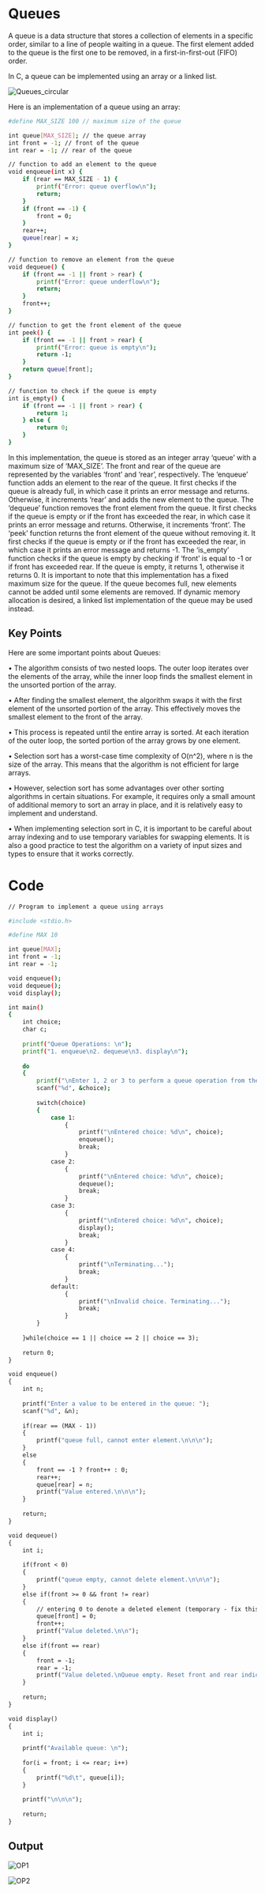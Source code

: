 
# Queues

A queue is a data structure that stores a collection of elements in a specific order, similar to a line of people waiting in a queue. The first element added to the queue is the first one to be removed, in a first-in-first-out (FIFO) order.

In C, a queue can be implemented using an array or a linked list. 

![Queues_circular](https://user-images.githubusercontent.com/88421625/234427742-4fec9bb4-2625-45e5-934c-eb1e148d4b4a.png)

Here is an implementation of a queue using an array:
```bash
#define MAX_SIZE 100 // maximum size of the queue

int queue[MAX_SIZE]; // the queue array
int front = -1; // front of the queue
int rear = -1; // rear of the queue

// function to add an element to the queue
void enqueue(int x) {
    if (rear == MAX_SIZE - 1) {
        printf("Error: queue overflow\n");
        return;
    }
    if (front == -1) {
        front = 0;
    }
    rear++;
    queue[rear] = x;
}

// function to remove an element from the queue
void dequeue() {
    if (front == -1 || front > rear) {
        printf("Error: queue underflow\n");
        return;
    }
    front++;
}

// function to get the front element of the queue
int peek() {
    if (front == -1 || front > rear) {
        printf("Error: queue is empty\n");
        return -1;
    }
    return queue[front];
}

// function to check if the queue is empty
int is_empty() {
    if (front == -1 || front > rear) {
        return 1;
    } else {
        return 0;
    }
}

```
In this implementation, the queue is stored as an integer array ‘queue’ with a maximum size of ‘MAX_SIZE’. The front and rear of the queue are represented by the variables ‘front’ and ‘rear’, respectively.
The ‘enqueue’ function adds an element to the rear of the queue. It first checks if the queue is already full, in which case it prints an error message and returns. Otherwise, it increments ‘rear’ and adds the new element to the queue.
The ‘dequeue’ function removes the front element from the queue. It first checks if the queue is empty or if the front has exceeded the rear, in which case it prints an error message and returns. Otherwise, it increments ‘front’.
The ‘peek’ function returns the front element of the queue without removing it. It first checks if the queue is empty or if the front has exceeded the rear, in which case it prints an error message and returns -1.
The ‘is_empty’ function checks if the queue is empty by checking if ‘front’ is equal to -1 or if front has exceeded rear. If the queue is empty, it returns 1, otherwise it returns 0.
It is important to note that this implementation has a fixed maximum size for the queue. If the queue becomes full, new elements cannot be added until some elements are removed. If dynamic memory allocation is desired, a linked list implementation of the queue may be used instead.
## Key Points
Here are some important points about Queues:

•	The algorithm consists of two nested loops. The outer loop iterates over the elements of the array, while the inner loop finds the smallest element in the unsorted portion of the array.

•	After finding the smallest element, the algorithm swaps it with the first element of the unsorted portion of the array. This effectively moves the smallest element to the front of the array.

•	This process is repeated until the entire array is sorted. At each iteration of the outer loop, the sorted portion of the array grows by one element.

•	Selection sort has a worst-case time complexity of O(n^2), where n is the size of the array. This means that the algorithm is not efficient for large arrays.

•	However, selection sort has some advantages over other sorting algorithms in certain situations. For example, it requires only a small amount of additional memory to sort an array in place, and it is relatively easy to implement and understand.

•	When implementing selection sort in C, it is important to be careful about array indexing and to use temporary variables for swapping elements. It is also a good practice to test the algorithm on a variety of input sizes and types to ensure that it works correctly.




# Code

```bash
// Program to implement a queue using arrays

#include <stdio.h>

#define MAX 10

int queue[MAX];
int front = -1;
int rear = -1;

void enqueue();
void dequeue();
void display();

int main()
{
	int choice;
	char c;
	
	printf("Queue Operations: \n");
	printf("1. enqueue\n2. dequeue\n3. display\n");
	
	do
	{	
		printf("\nEnter 1, 2 or 3 to perform a queue operation from the list above, or 4 to exit: ");
		scanf("%d", &choice);
	
		switch(choice)
		{
			case 1:
				{
					printf("\nEntered choice: %d\n", choice);
					enqueue();
					break;
				}
			case 2:
				{
					printf("\nEntered choice: %d\n", choice);
					dequeue();
					break;
				}
			case 3:
				{
					printf("\nEntered choice: %d\n", choice);
					display();
					break;				
				}
			case 4:
				{
					printf("\nTerminating...");
					break;
				}
			default:
				{
					printf("\nInvalid choice. Terminating...");
					break;
				}		
		}
		
	}while(choice == 1 || choice == 2 || choice == 3);
	
	return 0;
}

void enqueue()
{
	int n;
	
	printf("Enter a value to be entered in the queue: ");
	scanf("%d", &n);
	
	if(rear == (MAX - 1))
	{
		printf("queue full, cannot enter element.\n\n\n");
	}
	else
	{
		front == -1 ? front++ : 0;
		rear++;
		queue[rear] = n;
		printf("Value entered.\n\n\n");
	}
	
	return;	
}

void dequeue()
{
	int i;
	
	if(front < 0)
	{
		printf("queue empty, cannot delete element.\n\n\n");
	}
	else if(front >= 0 && front != rear)
	{
		// entering 0 to denote a deleted element (temporary - fix this)
		queue[front] = 0;
		front++;
		printf("Value deleted.\n\n");
	}
	else if(front == rear)
	{
		front = -1;
		rear = -1;
		printf("Value deleted.\nQueue empty. Reset front and rear indices to -1.\n\n\n");
	}
	
	return;
}

void display()
{
	int i;
	
	printf("Available queue: \n");
	
	for(i = front; i <= rear; i++)
	{
		printf("%d\t", queue[i]);
	}
	
	printf("\n\n\n");
	
	return;
}
```
## Output

![OP1](https://user-images.githubusercontent.com/88421625/234427547-51610250-cfb7-4fb7-b1ed-4399be6cf595.png)

![OP2](https://user-images.githubusercontent.com/88421625/234427557-b4a5b1ba-1c37-4c7b-a155-f2c35783f775.png)
